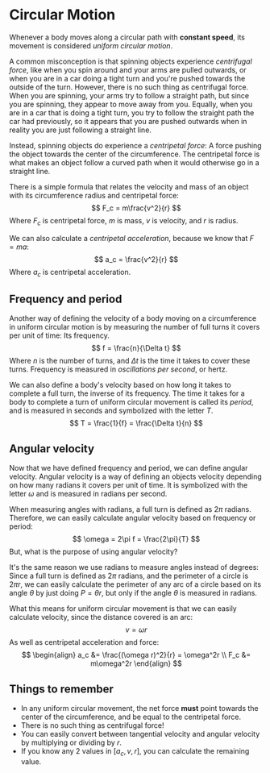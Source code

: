 # Circular Motion

Whenever a body moves along a circular path with **constant speed**, its movement is considered *uniform circular motion*.

A common misconception is that spinning objects experience *centrifugal force*, like when you spin around and your arms are pulled outwards, or when you are in a car doing a tight turn and you're pushed towards the outside of the turn. However, there is no such thing as centrifugal force. When you are spinning, your arms try to follow a straight path, but since you are spinning, they appear to move away from you. Equally, when you are in a car that is doing a tight turn, you try to follow the straight path the car had previously, so it appears that you are pushed outwards when in reality you are just following a straight line.

Instead, spinning objects do experience a *centripetal force*: A force pushing the object towards the center of the circumference. The centripetal force is what makes an object follow a curved path when it would otherwise go in a straight line.

There is a simple formula that relates the velocity and mass of an object with its circumference radius and centripetal force:
$$
F_c = m\frac{v^2}{r}
$$
Where $F_c$ is centripetal force, $m$ is mass, $v$ is velocity, and $r$ is radius.

We can also calculate a *centripetal acceleration*, because we know that $F=ma$:
$$
a_c = \frac{v^2}{r}
$$
Where $a_c$ is centripetal acceleration.

## Frequency and period

Another way of defining the velocity of a body moving on a circumference in uniform circular motion is by measuring the number of full turns it covers per unit of time: Its frequency.
$$
f = \frac{n}{\Delta t}
$$
Where $n$ is the number of turns, and $\Delta t$ is the time it takes to cover these turns. Frequency is measured in *oscillations per second*, or hertz.

We can also define a body's velocity based on how long it takes to complete a full turn, the inverse of its frequency. The time it takes for a body to complete a turn of uniform circular movement is called its *period*, and is measured in seconds and symbolized with the letter $T$.
$$
T = \frac{1}{f} = \frac{\Delta t}{n}
$$

## Angular velocity

Now that we have defined frequency and period, we can define angular velocity. Angular velocity is a way of defining an objects velocity depending on how many radians it covers per unit of time. It is symbolized with the letter $\omega$ and is measured in radians per second.

When measuring angles with radians, a full turn is defined as $2\pi$ radians. Therefore, we can easily calculate angular velocity based on frequency or period:
$$
\omega = 2\pi f = \frac{2\pi}{T}
$$
But, what is the purpose of using angular velocity?

It's the same reason we use radians to measure angles instead of degrees: Since a full turn is defined as $2\pi$ radians, and the perimeter of a circle is $2\pi r$, we can easily calculate the perimeter of any arc of a circle based on its angle $\theta$ by just doing $P=\theta r$, but only if the angle $\theta$ is measured in radians.

What this means for uniform circular movement is that we can easily calculate velocity, since the distance covered is an arc:
$$
v = \omega r
$$
As well as centripetal acceleration and force:
$$
\begin{align}
a_c &= \frac{(\omega r)^2}{r} = \omega^2r \\
F_c &= m\omega^2r
\end{align}
$$

## Things to remember

- In any uniform circular movement, the net force **must** point towards the center of the circumference, and be equal to the centripetal force.
- There is no such thing as centrifugal force!
- You can easily convert between tangential velocity and angular velocity by multiplying or dividing by $r$.
- If you know any 2 values in $[a_c,v,r]$, you can calculate the remaining value.